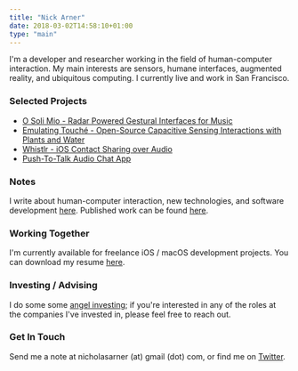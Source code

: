 ```yaml
---
title: "Nick Arner"
date: 2018-03-02T14:58:10+01:00
type: "main"
---
```




I'm a developer and researcher working in the field of human-computer interaction. My main interests are sensors, humane interfaces, augmented reality, and ubiquitous computing. I currently live and work in San Francisco.

### Selected Projects

* [O Soli Mio - Radar Powered Gestural Interfaces for Music](/projects_and_work/o_soli_mio/)
* [Emulating Touché - Open-Source Capacitive Sensing Interactions with Plants and Water](/projects_and_work/emulating_touché/)
* [Whistlr - iOS Contact Sharing over Audio](/projects_and_work/whistlr/)
* [Push-To-Talk Audio Chat App](/projects_and_work/push_to_talk_audio_chat_app/)


### Notes

I write about human-computer interaction, new technologies, and software development [here](/notes/).
Published work can be found [here](/publications/publications/).

### Working Together

I'm currently available for freelance iOS / macOS development projects. You can download my resume [here](NFA-Resume.pdf). 

### Investing / Advising

I do some some [angel investing](investing/investing/); if you're interested in any of the roles at the companies I've invested in, please feel free to reach out. 


### Get In Touch

Send me a note at nicholasarner (at) gmail (dot) com, or find me on [Twitter](https://twitter.com/nickarner).


